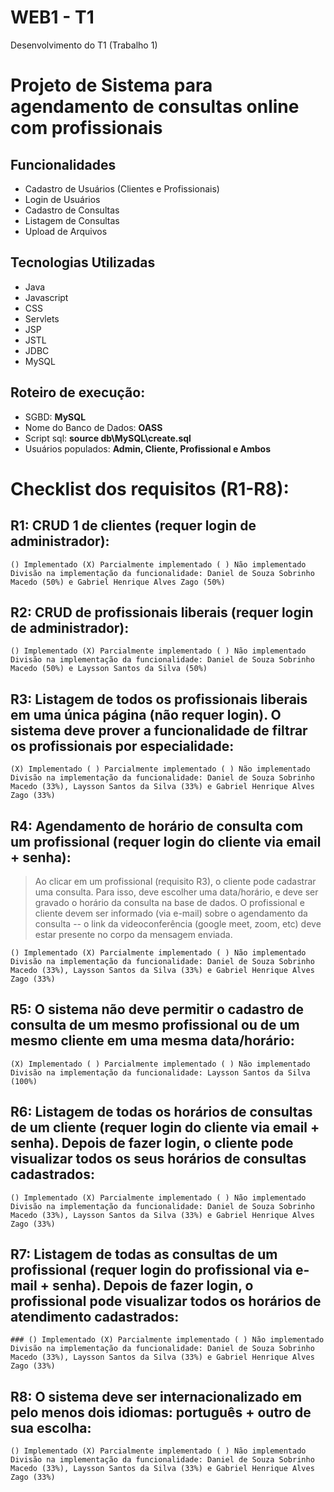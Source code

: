 # WEB1 - T1
Desenvolvimento do T1  (Trabalho 1)

# Projeto de Sistema para agendamento de consultas online com profissionais

## Funcionalidades
- Cadastro de Usuários (Clientes e Profissionais)
- Login de Usuários
- Cadastro de Consultas
- Listagem de Consultas
- Upload de Arquivos
  
## Tecnologias Utilizadas
- Java
- Javascript
- CSS
- Servlets
- JSP
- JSTL
- JDBC
- MySQL

## Roteiro de execução:
- SGBD: **MySQL**
- Nome do Banco de Dados: **OASS**
- Script sql: **source db\MySQL\create.sql**
- Usuários populados: **Admin, Cliente, Profissional e Ambos**
  
# Checklist dos requisitos (R1-R8):

## R1: CRUD 1 de clientes (requer login de administrador):
```
() Implementado (X) Parcialmente implementado ( ) Não implementado
Divisão na implementação da funcionalidade: Daniel de Souza Sobrinho Macedo (50%) e Gabriel Henrique Alves Zago (50%)
```
## R2: CRUD de profissionais liberais (requer login de administrador):
```
() Implementado (X) Parcialmente implementado ( ) Não implementado
Divisão na implementação da funcionalidade: Daniel de Souza Sobrinho Macedo (50%) e Laysson Santos da Silva (50%)
```
## R3: Listagem de todos os profissionais liberais em uma única página (não requer login). O sistema deve prover a funcionalidade de filtrar os profissionais por especialidade:
```
(X) Implementado ( ) Parcialmente implementado ( ) Não implementado
Divisão na implementação da funcionalidade: Daniel de Souza Sobrinho Macedo (33%), Laysson Santos da Silva (33%) e Gabriel Henrique Alves Zago (33%)
```
## R4: Agendamento de horário de consulta com um profissional (requer login do cliente via email + senha):
> Ao clicar em um profissional (requisito R3), o cliente pode cadastrar uma consulta. Para isso, deve escolher uma data/horário, e deve ser gravado o horário da consulta na base de dados. O profissional e cliente devem ser informado (via e-mail) sobre o agendamento da consulta -- o link da videoconferência (google meet, zoom, etc) deve estar presente no corpo da mensagem enviada.
```
() Implementado (X) Parcialmente implementado ( ) Não implementado
Divisão na implementação da funcionalidade: Daniel de Souza Sobrinho Macedo (33%), Laysson Santos da Silva (33%) e Gabriel Henrique Alves Zago (33%)
```
## R5: O sistema não deve permitir o cadastro de consulta de um mesmo profissional ou de um mesmo cliente em uma mesma data/horário:
```
(X) Implementado ( ) Parcialmente implementado ( ) Não implementado
Divisão na implementação da funcionalidade: Laysson Santos da Silva (100%)
```
## R6: Listagem de todas os horários de consultas de um cliente (requer login do cliente via email + senha). Depois de fazer login, o cliente pode visualizar todos os seus horários de consultas cadastrados:
```
() Implementado (X) Parcialmente implementado ( ) Não implementado
Divisão na implementação da funcionalidade: Daniel de Souza Sobrinho Macedo (33%), Laysson Santos da Silva (33%) e Gabriel Henrique Alves Zago (33%)
```
## R7: Listagem de todas as consultas de um profissional (requer login do profissional via e-mail + senha). Depois de fazer login, o profissional pode visualizar todos os horários de atendimento cadastrados:
```
### () Implementado (X) Parcialmente implementado ( ) Não implementado
Divisão na implementação da funcionalidade: Daniel de Souza Sobrinho Macedo (33%), Laysson Santos da Silva (33%) e Gabriel Henrique Alves Zago (33%)
```
## R8: O sistema deve ser internacionalizado em pelo menos dois idiomas: português + outro de sua escolha:
```
() Implementado (X) Parcialmente implementado ( ) Não implementado
Divisão na implementação da funcionalidade: Daniel de Souza Sobrinho Macedo (33%), Laysson Santos da Silva (33%) e Gabriel Henrique Alves Zago (33%)
```
